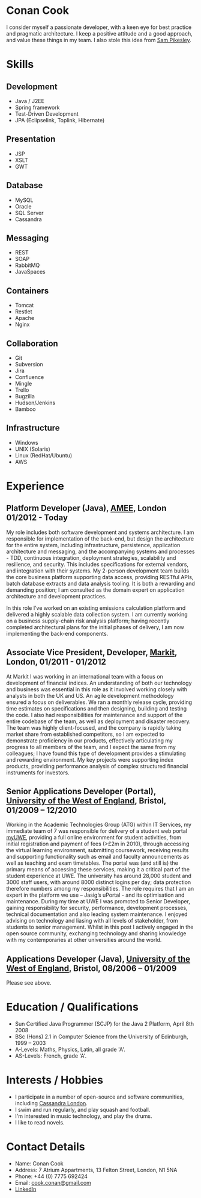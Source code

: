 Conan Cook
==========
I consider myself a passionate developer, with a keen eye for best practice and pragmatic architecture.  I keep a positive attitude and a good approach, and value these things in my team. I also stole this idea from [Sam Pikesley](https://github.com/pikesley).
 
Skills
======

Development
-----------
+ Java / J2EE
+ Spring framework
+ Test-Driven Development
+ JPA (Eclipselink, Toplink, Hibernate)

Presentation
------------
+ JSP
+ XSLT
+ GWT

Database
--------
+ MySQL
+ Oracle
+ SQL Server
+ Cassandra

Messaging
---------
+ REST
+ SOAP
+ RabbitMQ
+ JavaSpaces

Containers
----------
+ Tomcat
+ Restlet
+ Apache
+ Nginx

Collaboration
-------------
+ Git
+ Subversion
+ Jira
+ Confluence
+ Mingle
+ Trello
+ Bugzilla
+ Hudson/Jenkins
+ Bamboo

Infrastructure
--------------
+ Windows
+ UNIX (Solaris)
+ Linux (RedHat/Ubuntu)
+ AWS

Experience
==========

Platform Developer (Java), [AMEE](http://www.amee.com), London 01/2012 - Today
------------------------------------------------------------------------------

My role includes both software development and systems architecture.  I am responsible for implementation of the back-end, but design the architecture for the entire system, including infrastructure, persistence, application architecture and messaging, and the accompanying systems and processes - TDD, continuous integration, deployment strategies, scalability and resilience, and security.  This includes specifications for external vendors, and integration with their systems.  My 2-person development team builds the core business platform supporting data access, providing RESTful APIs, batch database extracts and data analysis tooling.  It is both a rewarding and demanding position; I am consulted as the domain expert on application architecture and development practices.

In this role I’ve worked on an existing emissions calculation platform and delivered a highly scalable data collection system.  I am currently working on a business supply-chain risk analysis platform; having recently completed architectural plans for the initial phases of delivery, I am now implementing the back-end components.

Associate Vice President, Developer, [Markit](http://www.markit.com), London, 01/2011 - 01/2012
-----------------------------------------------------------------------------------------------

At Markit I was working in an international team  with a focus on development of financial indices.  An understanding of both our technology and business was essential in this role as it involved working closely with analysts in both the UK and US.  An agile development methodology ensured a focus on deliverables.  We ran a monthly release cycle, providing time estimates on specifications and then designing, building and testing the code.  I also had responsibilities for maintenance and support of the entire codebase of the team, as well as deployment and disaster recovery.  The team was highly client-focused, and the company is rapidly taking market share from established competitors, so I am expected to demonstrate proficiency in our products, effectively articulating my progress to all members of the team, and I expect the same from my colleagues; I have found this type of development provides a stimulating and rewarding environment.  My key projects were supporting index products, providing performance analysis of complex structured financial instruments for investors.
 

Senior Applications Developer (Portal), [University of the West of England](http://www.uwe.ac.uk), Bristol, 01/2009 – 12/2010
-----------------------------------------------------------------------------------------------------------------------------

Working in the Academic Technologies Group (ATG) within IT Services, my immediate team of 7 was responsible for delivery of a student web portal [myUWE](http://my.uwe.ac.uk), providing a full online environment for student activities, from initial registration and payment of fees (>£2m in 2010), through accessing the virtual learning environment, submitting coursework, receiving results and supporting functionality such as email and faculty announcements as well as teaching and exam timetables.  The portal was (and still is) the primary means of accessing these services, making it a critical part of the student experience at UWE.  The university has around 28,000 student and 3000 staff users, with around 8000 distinct logins per day; data protection therefore numbers among my responsibilities.  The role requires that I am an expert in the platform we use – Jasig’s uPortal - and its optimisation and maintenance.  During my time at UWE I was promoted to Senior Developer, gaining responsibility for security, performance, development processes, technical documentation and also leading system maintenance.  I enjoyed advising on technology and liasing with all levels of stakeholder, from students to senior management.  Whilst in this post I actively engaged in the open source community, exchanging technology and sharing knowledge with my contemporaries at other universities around the world.
 

Applications Developer (Java), [University of the West of England](http://www.uwe.ac.uk), Bristol, 08/2006 – 01/2009
--------------------------------------------------------------------------------------------------------------------

Please see above.
 
Education / Qualifications
==========================
+ Sun Certified Java Programmer (SCJP) for the Java 2 Platform, April 8th 2008
+ BSc (Hons) 2.1 in Computer Science from the University of Edinburgh, 1999 – 2003
+ A-Levels: Maths, Physics, Latin, all grade 'A'.
+ AS-Levels: French, grade 'A'.
 
Interests / Hobbies
===================
+ I participate in a number of open-source and software communities, including [Cassandra London](http://www.meetup.com/Cassandra-London/).
+ I swim and run regularly, and play squash and football.
+ I'm interested in music technology, and play the drums.
+ I like to read novels.

Contact Details
===============
+ Name: Conan Cook
+ Address: 7 Atrium Appartments, 13 Felton Street, London, N1 5NA
+ Phone: +44 (0) 7775 692424
+ Email: [cook.conan@gmail.com](mailto:cook.conan@gmail.com)
+ [LinkedIn](uk.linkedin.com/pub/conan-cook/21/9b4/265)
